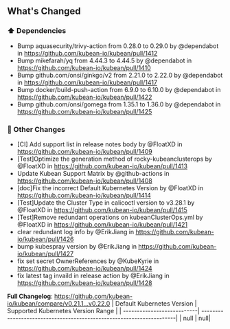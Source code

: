 <!-- Release notes generated using configuration in .github/release.yml at v0.22.0 -->

## What's Changed
### ⬆️ Dependencies
* Bump aquasecurity/trivy-action from 0.28.0 to 0.29.0 by @dependabot in https://github.com/kubean-io/kubean/pull/1412
* Bump mikefarah/yq from 4.44.3 to 4.44.5 by @dependabot in https://github.com/kubean-io/kubean/pull/1410
* Bump github.com/onsi/ginkgo/v2 from 2.21.0 to 2.22.0 by @dependabot in https://github.com/kubean-io/kubean/pull/1417
* Bump docker/build-push-action from 6.9.0 to 6.10.0 by @dependabot in https://github.com/kubean-io/kubean/pull/1422
* Bump github.com/onsi/gomega from 1.35.1 to 1.36.0 by @dependabot in https://github.com/kubean-io/kubean/pull/1425
### 🔨 Other Changes
* [CI] Add support list in release notes body by @FloatXD in https://github.com/kubean-io/kubean/pull/1409
* [Test]Optimize the generation method of rocky-kubeanclusterops by @FloatXD in https://github.com/kubean-io/kubean/pull/1413
* Update Kubean Support Matrix by @github-actions in https://github.com/kubean-io/kubean/pull/1408
* [doc]Fix the incorrect Default Kubernetes Version by @FloatXD in https://github.com/kubean-io/kubean/pull/1414
* [Test]Update the Cluster Type in calicoctl version to v3.28.1 by @FloatXD in https://github.com/kubean-io/kubean/pull/1415
* [Test]Remove redundant operations on kubeanClusterOps.yml by @FloatXD in https://github.com/kubean-io/kubean/pull/1421
* clear redundant log info by @ErikJiang in https://github.com/kubean-io/kubean/pull/1426
* bump kubespray version by @ErikJiang in https://github.com/kubean-io/kubean/pull/1427
* fix set secret OwnerReferences by @KubeKyrie in https://github.com/kubean-io/kubean/pull/1424
* fix latest tag invaild in release action by @ErikJiang in https://github.com/kubean-io/kubean/pull/1428


**Full Changelog**: https://github.com/kubean-io/kubean/compare/v0.21.1...v0.22.0
| Default Kubernetes Version | Supported Kubernetes Version Range                                   |
| ---------------------------| ---------------------------------------------------------------------|
| null                    | null|
